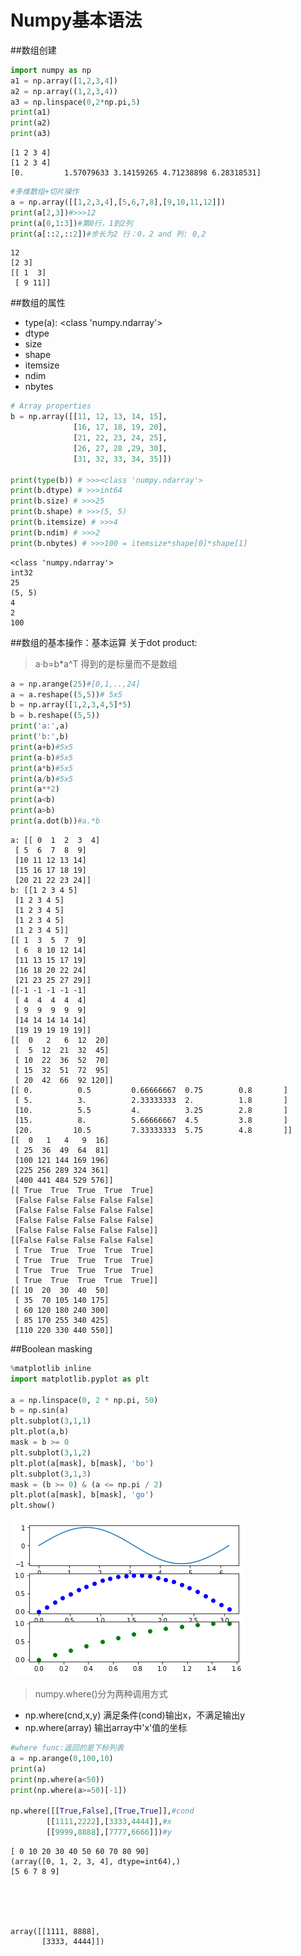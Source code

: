 
# Numpy基本语法

##数组创建


```python
import numpy as np
a1 = np.array([1,2,3,4])
a2 = np.array((1,2,3,4))
a3 = np.linspace(0,2*np.pi,5)
print(a1)
print(a2)
print(a3)
```

    [1 2 3 4]
    [1 2 3 4]
    [0.         1.57079633 3.14159265 4.71238898 6.28318531]
    


```python
#多维数组+切片操作
a = np.array([[1,2,3,4],[5,6,7,8],[9,10,11,12]])
print(a[2,3])#>>>12
print(a[0,1:3])#第0行，1到2列
print(a[::2,::2])#步长为2 行：0，2 and 列: 0,2
```

    12
    [2 3]
    [[ 1  3]
     [ 9 11]]
    

##数组的属性
- type(a): <class 'numpy.ndarray'>
- dtype
- size
- shape 
- itemsize
- ndim
- nbytes


```python
# Array properties
b = np.array([[11, 12, 13, 14, 15],
              [16, 17, 18, 19, 20],
              [21, 22, 23, 24, 25],
              [26, 27, 28 ,29, 30],
              [31, 32, 33, 34, 35]])

print(type(b)) # >>><class 'numpy.ndarray'>
print(b.dtype) # >>>int64
print(b.size) # >>>25
print(b.shape) # >>>(5, 5)
print(b.itemsize) # >>>4
print(b.ndim) # >>>2
print(b.nbytes) # >>>100 = itemsize*shape[0]*shape[1]
```

    <class 'numpy.ndarray'>
    int32
    25
    (5, 5)
    4
    2
    100
    

##数组的基本操作：基本运算
关于dot product:
>a·b=b*a^T
得到的是标量而不是数组


```python
a = np.arange(25)#[0,1,..,24]
a = a.reshape((5,5))# 5x5
b = np.array([1,2,3,4,5]*5)
b = b.reshape((5,5))
print('a:',a)
print('b:',b)
print(a+b)#5x5
print(a-b)#5x5
print(a*b)#5x5
print(a/b)#5x5
print(a**2)
print(a<b)
print(a>b)
print(a.dot(b))#a.*b
```

    a: [[ 0  1  2  3  4]
     [ 5  6  7  8  9]
     [10 11 12 13 14]
     [15 16 17 18 19]
     [20 21 22 23 24]]
    b: [[1 2 3 4 5]
     [1 2 3 4 5]
     [1 2 3 4 5]
     [1 2 3 4 5]
     [1 2 3 4 5]]
    [[ 1  3  5  7  9]
     [ 6  8 10 12 14]
     [11 13 15 17 19]
     [16 18 20 22 24]
     [21 23 25 27 29]]
    [[-1 -1 -1 -1 -1]
     [ 4  4  4  4  4]
     [ 9  9  9  9  9]
     [14 14 14 14 14]
     [19 19 19 19 19]]
    [[  0   2   6  12  20]
     [  5  12  21  32  45]
     [ 10  22  36  52  70]
     [ 15  32  51  72  95]
     [ 20  42  66  92 120]]
    [[ 0.          0.5         0.66666667  0.75        0.8       ]
     [ 5.          3.          2.33333333  2.          1.8       ]
     [10.          5.5         4.          3.25        2.8       ]
     [15.          8.          5.66666667  4.5         3.8       ]
     [20.         10.5         7.33333333  5.75        4.8       ]]
    [[  0   1   4   9  16]
     [ 25  36  49  64  81]
     [100 121 144 169 196]
     [225 256 289 324 361]
     [400 441 484 529 576]]
    [[ True  True  True  True  True]
     [False False False False False]
     [False False False False False]
     [False False False False False]
     [False False False False False]]
    [[False False False False False]
     [ True  True  True  True  True]
     [ True  True  True  True  True]
     [ True  True  True  True  True]
     [ True  True  True  True  True]]
    [[ 10  20  30  40  50]
     [ 35  70 105 140 175]
     [ 60 120 180 240 300]
     [ 85 170 255 340 425]
     [110 220 330 440 550]]
    

##Boolean masking


```python
%matplotlib inline
import matplotlib.pyplot as plt

a = np.linspace(0, 2 * np.pi, 50)
b = np.sin(a)
plt.subplot(3,1,1)
plt.plot(a,b)
mask = b >= 0
plt.subplot(3,1,2)
plt.plot(a[mask], b[mask], 'bo')
plt.subplot(3,1,3)
mask = (b >= 0) & (a <= np.pi / 2)
plt.plot(a[mask], b[mask], 'go')
plt.show()
```


![png](output_9_0.png)


>numpy.where()分为两种调用方式
- np.where(cnd,x,y) 满足条件(cond)输出x，不满足输出y
- np.where(array) 输出array中'x'值的坐标


```python
#where func:返回的是下标列表
a = np.arange(0,100,10)
print(a)
print(np.where(a<50))
print(np.where(a>=50)[-1])

np.where([[True,False],[True,True]],#cond
        [[1111,2222],[3333,4444]],#x
        [[9999,8888],[7777,6666]])#y
```

    [ 0 10 20 30 40 50 60 70 80 90]
    (array([0, 1, 2, 3, 4], dtype=int64),)
    [5 6 7 8 9]
    




    array([[1111, 8888],
           [3333, 4444]])


